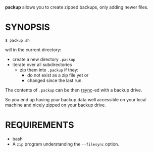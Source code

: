 **packup** allows you to create zipped backups, only adding newer files.

# SYNOPSIS

`$ packup.sh`

will in the current directory:
- create a new directory `.packup` 
- iterate over all subdirectories
    - zip them into `.packup` if they:
        - do not exist as a zip file yet or
        - changed since the last run.
    
The contents of `.packup` can be then [rsync](http://en.wikipedia.org/wiki/Rsync)-ed with a backup drive.

So you end up having your backup data well accessible on your local machine and nicely zipped on your backup drive.

# REQUIREMENTS

- bash
- A `zip` program understanding the `--filesync` option. 
